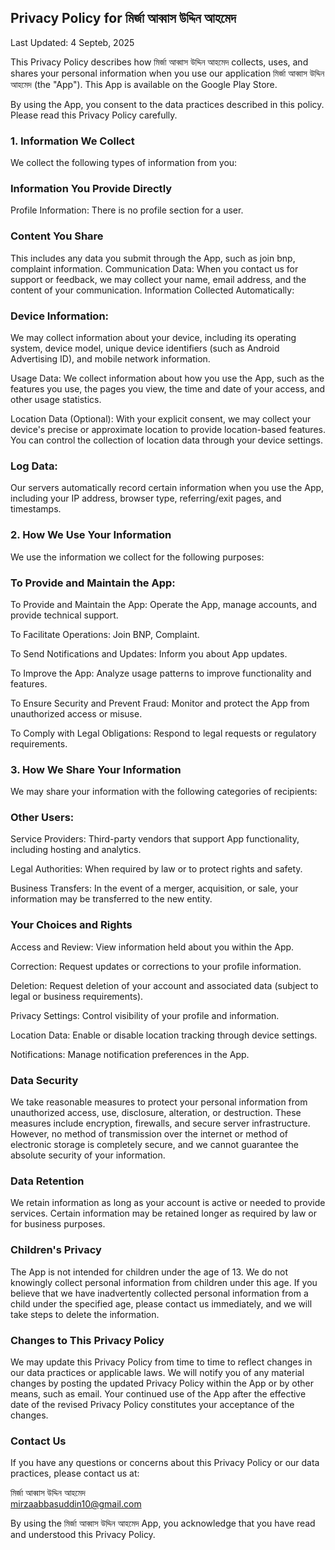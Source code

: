 Privacy Policy for মির্জা আব্বাস উদ্দিন আহমেদ
-----------------------
Last Updated: 4 Septeb, 2025

This Privacy Policy describes how মির্জা আব্বাস উদ্দিন আহমেদ collects, uses, and shares your personal information when you use our application মির্জা আব্বাস উদ্দিন আহমেদ (the "App"). This App is available on the Google Play Store.

By using the App, you consent to the data practices described in this policy. Please read this Privacy Policy carefully.

### 1. Information We Collect

We collect the following types of information from you:

### Information You Provide Directly

Profile Information:
There is no profile section for a user.
### Content You Share
This includes any data you submit through the App, such as join bnp, complaint information.
Communication Data: When you contact us for support or feedback, we may collect your name, email address, and the content of your communication.
Information Collected Automatically:

### Device Information:
 We may collect information about your device, including its operating system, device model, unique device identifiers (such as Android Advertising ID), and mobile network information.

Usage Data: We collect information about how you use the App, such as the features you use, the pages you view, the time and date of your access, and other usage statistics.

Location Data (Optional): With your explicit consent, we may collect your device's precise or approximate location to provide location-based features. You can control the collection of location data through your device settings.
### Log Data: 
Our servers automatically record certain information when you use the App, including your IP address, browser type, referring/exit pages, and timestamps.

### 2. How We Use Your Information

We use the information we collect for the following purposes:

### To Provide and Maintain the App:
To Provide and Maintain the App: Operate the App, manage accounts, and provide technical support.

To Facilitate Operations: Join BNP, Complaint.

To Send Notifications and Updates: Inform you about App updates.

To Improve the App: Analyze usage patterns to improve functionality and features.

To Ensure Security and Prevent Fraud: Monitor and protect the App from unauthorized access or misuse.

To Comply with Legal Obligations: Respond to legal requests or regulatory requirements.


### 3. How We Share Your Information

We may share your information with the following categories of recipients:

### Other Users:

Service Providers: Third-party vendors that support App functionality, including hosting and analytics.

Legal Authorities: When required by law or to protect rights and safety.

Business Transfers: In the event of a merger, acquisition, or sale, your information may be transferred to the new entity. 

### Your Choices and Rights


Access and Review: View information held about you within the App.

Correction: Request updates or corrections to your profile information.

Deletion: Request deletion of your account and associated data (subject to legal or business requirements).

Privacy Settings: Control visibility of your profile and information.

Location Data: Enable or disable location tracking through device settings.

Notifications: Manage notification preferences in the App.

### Data Security

We take reasonable measures to protect your personal information from unauthorized access, use, disclosure, alteration, or destruction. These measures include encryption, firewalls, and secure server infrastructure. However, no method of transmission over the internet or method of electronic storage is completely secure, and we cannot guarantee the absolute security of your information.   

### Data Retention

We retain information as long as your account is active or needed to provide services. Certain information may be retained longer as required by law or for business purposes.


### Children's Privacy

The App is not intended for children under the age of 13. We do not knowingly collect personal information from children under this age. If you believe that we have inadvertently collected personal information from a child under the specified age, please contact us immediately, and we will take steps to delete the information.   

### Changes to This Privacy Policy

We may update this Privacy Policy from time to time to reflect changes in our data practices or applicable laws. We will notify you of any material changes by posting the updated Privacy Policy within the App or by other means, such as email. Your continued use of the App after the effective date of the revised Privacy Policy constitutes your acceptance of the changes.   

###  Contact Us

If you have any questions or concerns about this Privacy Policy or our data practices, please contact us at:   

মির্জা আব্বাস উদ্দিন আহমেদ<br>
mirzaabbasuddin10@gmail.com

By using the মির্জা আব্বাস উদ্দিন আহমেদ App, you acknowledge that you have read and understood this Privacy Policy.
